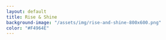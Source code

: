 ```yaml
---
layout: default
title: Rise & Shine
background-image: "/assets/img/rise-and-shine-800x600.png"
color: "#F4964E"
---
```

